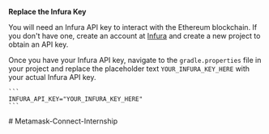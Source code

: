 **Replace the Infura Key**

You will need an Infura API key to interact with the Ethereum blockchain. If you don't have one, create an account at [Infura](https://infura.io/) and create a new project to obtain an API key.

Once you have your Infura API key, navigate to the `gradle.properties` file in your project and replace the placeholder text `YOUR_INFURA_KEY_HERE` with your actual Infura API key.

    ```
    INFURA_API_KEY="YOUR_INFURA_KEY_HERE"
    ```
    
#   M e t a m a s k - C o n n e c t - I n t e r n s h i p 
 
 
